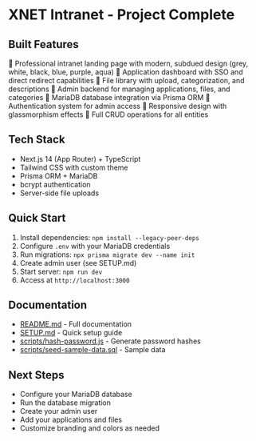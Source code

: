 # XNET Intranet - Project Complete

## Built Features

 Professional intranet landing page with modern, subdued design (grey, white, black, blue, purple, aqua)
 Application dashboard with SSO and direct redirect capabilities
 File library with upload, categorization, and descriptions
 Admin backend for managing applications, files, and categories
 MariaDB database integration via Prisma ORM
 Authentication system for admin access
 Responsive design with glassmorphism effects
 Full CRUD operations for all entities

## Tech Stack

- Next.js 14 (App Router) + TypeScript
- Tailwind CSS with custom theme
- Prisma ORM + MariaDB
- bcrypt authentication
- Server-side file uploads

## Quick Start

1. Install dependencies: `npm install --legacy-peer-deps`
2. Configure `.env` with your MariaDB credentials
3. Run migrations: `npx prisma migrate dev --name init`
4. Create admin user (see SETUP.md)
5. Start server: `npm run dev`
6. Access at `http://localhost:3000`

## Documentation

- [README.md](./README.md) - Full documentation
- [SETUP.md](./SETUP.md) - Quick setup guide
- [scripts/hash-password.js](./scripts/hash-password.js) - Generate password hashes
- [scripts/seed-sample-data.sql](./scripts/seed-sample-data.sql) - Sample data

## Next Steps

- Configure your MariaDB database
- Run the database migration
- Create your admin user
- Add your applications and files
- Customize branding and colors as needed
